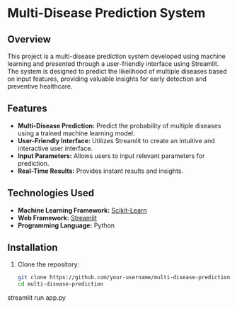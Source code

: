# Multi-Disease Prediction System

## Overview

This project is a multi-disease prediction system developed using machine learning and presented through a user-friendly interface using Streamlit. The system is designed to predict the likelihood of multiple diseases based on input features, providing valuable insights for early detection and preventive healthcare.

## Features

- **Multi-Disease Prediction:** Predict the probability of multiple diseases using a trained machine learning model.
- **User-Friendly Interface:** Utilizes Streamlit to create an intuitive and interactive user interface.
- **Input Parameters:** Allows users to input relevant parameters for prediction.
- **Real-Time Results:** Provides instant results and insights.

## Technologies Used

- **Machine Learning Framework:** [Scikit-Learn](https://scikit-learn.org/)
- **Web Framework:** [Streamlit](https://www.streamlit.io/)
- **Programming Language:** Python

## Installation

1. Clone the repository:

   ```bash
   git clone https://github.com/your-username/multi-disease-prediction.git
   cd multi-disease-prediction
streamlit run app.py
